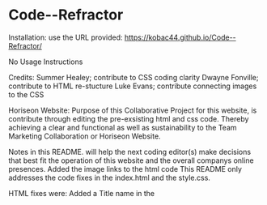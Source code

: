 # Code--Refractor
Installation: use the URL provided: https://kobac44.github.io/Code--Refractor/

No Usage Instructions

Credits:
Summer Healey; contribute to CSS coding clarity
Dwayne Fonville; contribute to HTML re-stucture
Luke Evans; contribute connecting images to the CSS

Horiseon Website:
Purpose of this Collaborative Project for this website, is contribute through editing the pre-exsisting html and css code. Thereby achieving a clear and functional as well as sustainability to the Team Marketing Collaboration or Horiseon Website.

Notes in this README. will help the next coding editor(s) make decisions that best fit the operation of this website and the overall companys online presences. 
Added the image links to the html code
This README only addresses the code fixes in the index.html and the style.css.

HTML fixes were:
Added a Title name in the <title>
Erased line 11 was not a needed html code for this site.
Added specific elements (<nav> <article> <aside>) for the sections in the <body> making my css easier to identify and navigate.
As well as giving names to their functions in css.
Removed unused <ul> <li> elements, simplified lines 22, 25, 28 hrefs.. were unclear as to their unique protocol
made adjustments to the "search-engine-optimization" "online-reputation-mamnagment" and "social-media-marketing making the code cleaner and clearer
  
The assets images in the <aside> float, was asigned that way to better identify the float itself. As well as <div> removals, and <p> edits, to support their function.
In addition to some of the html changes, I added a personal footer, based on my teams work presented in this project.
  
Syle.CSS fixes were:
1."body" content was reduced and relieved from redundants css qualities.
2 "header" was also cleaned and reduce the px in "padding and Margin" to zero, lessening the busy aspects of the css code
3 Majority of the "headers" were label ".header" this allowed the images and inline properties to work efficently. 
4 reduce some of the code in each head. Made direct changes in the css to match and make the html fuctional.
5 Changed a header to "NAV" prooerty to match the html (chose nav because a  team-mate suggested) its foremost use reduces the use of "header" (a redundantcy.
6 The container has an "aside" float that is the element I preferred using (again my colleague helped make that decision), again helping the relationship and clarity of the CSS code.
Making image changes using CSS made working on the "Horiseon" a bit smoother.

Built With:
index.html
style.css


Boost Software License - Version 1.0 - August 17th, 2003

Permission is hereby granted, free of charge, to any person or organization
obtaining a copy of the software and accompanying documentation covered by
this license (the "Software") to use, reproduce, display, distribute,
execute, and transmit the Software, and to prepare derivative works of the
Software, and to permit third-parties to whom the Software is furnished to
do so, all subject to the following:

The copyright notices in the Software and this entire statement, including
the above license grant, this restriction and the following disclaimer,
must be included in all copies of the Software, in whole or in part, and
all derivative works of the Software, unless such copies or derivative
works are solely in the form of machine-executable object code generated by
a source language processor.

THE SOFTWARE IS PROVIDED "AS IS", WITHOUT WARRANTY OF ANY KIND, EXPRESS OR
IMPLIED, INCLUDING BUT NOT LIMITED TO THE WARRANTIES OF MERCHANTABILITY,
FITNESS FOR A PARTICULAR PURPOSE, TITLE AND NON-INFRINGEMENT. IN NO EVENT
SHALL THE COPYRIGHT HOLDERS OR ANYONE DISTRIBUTING THE SOFTWARE BE LIABLE
FOR ANY DAMAGES OR OTHER LIABILITY, WHETHER IN CONTRACT, TORT OR OTHERWISE,
ARISING FROM, OUT OF OR IN CONNECTION WITH THE SOFTWARE OR THE USE OR OTHER
DEALINGS IN THE SOFTWARE.




